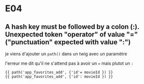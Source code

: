 # E04

## A hash key must be followed by a colon (:). Unexpected token "operator" of value "=" ("punctuation" expected with value ":")

je viens d'ajouter un `path()` dans un twig avec un paramètre

l'erreur me dit qu'il ne s'attend pas à avoir un `=` mais plutot un `:`

```twig
{{ path('app_favorites_add', {'id'= movieId }) }}
{{ path('app_favorites_add', {'id': movieId }) }}
```

